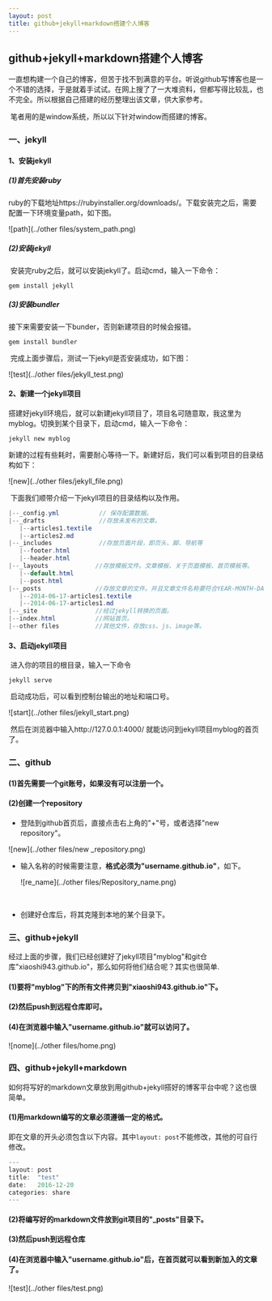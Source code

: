 ```yaml
---
layout: post
title: github+jekyll+markdown搭建个人博客
---
```




## github+jekyll+markdown搭建个人博客

​         一直想构建一个自己的博客，但苦于找不到满意的平台。听说github写博客也是一个不错的选择，于是就着手试试。在网上搜了了一大堆资料，但都写得比较乱，也不完全。所以根据自己搭建的经历整理出该文章，供大家参考。

​	笔者用的是window系统，所以以下针对window而搭建的博客。

### 一、jekyll

#### 1、安装jekyll

##### (1)首先安装ruby

ruby的下载地址https://rubyinstaller.org/downloads/。下载安装完之后，需要配置一下环境变量path，如下图。

![path](../other files/system_path.png)



##### (2)安装jekyll

​	安装完ruby之后，就可以安装jekyll了。启动cmd，输入一下命令：

```
gem install jekyll
```



##### (3)安装bundler

接下来需要安装一下bunder，否则新建项目的时候会报错。

```
gem install bundler
```

​	完成上面步骤后，测试一下jekyll是否安装成功，如下图：

![test](../other files/jekyll_test.png)



#### 2、新建一个jekyll项目

​	搭建好jekyll环境后，就可以新建jekyll项目了，项目名可随意取，我这里为myblog。切换到某个目录下，启动cmd，输入一下命令：

```
jekyll new myblog
```

​	新建的过程有些耗时，需要耐心等待一下。新建好后，我们可以看到项目的目录结构如下：

![new](../other files/jekyll_file.png)



​	下面我们顺带介绍一下jekyll项目的目录结构以及作用。

```java
|--_config.yml           // 保存配置数据。
|--_drafts            	 //存放未发布的文章。
   |--articles1.textile
   |--articles2.md
|--_includes             //存放页面片段，即页头、脚、导航等
   |--footer.html
   |--header.html
|--_layouts 			//存放模板文件。文章模板、关于页面模板、首页模板等。
   |--default.html
   |--post.html
|--_posts				//存放文章的文件。并且文章文件名称要符合YEAR-MONTH-DAY-title.MARKUP格式。
   |--2014-06-17-articles1.textile
   |--2014-06-17-articles1.md
|--_site				//经过jekyll转换的页面。
|--index.html			//网站首页。
|--other files			//其他文件，存放css、js、image等。
```



#### 3、启动jekyll项目

​	进入你的项目的根目录，输入一下命令

```
jekyll serve
```

​	启动成功后，可以看到控制台输出的地址和端口号。

![start](../other files/jekyll_start.png)

​	然后在浏览器中输入http://127.0.0.1:4000/ 就能访问到jekyll项目myblog的首页了。



### 二、github

#### (1)首先需要一个git账号，如果没有可以注册一个。

#### (2)创建一个repository

* 登陆到github首页后，直接点击右上角的"+"号，或者选择"new repository"。

![new](../other files/new _repository.png)

* 输入名称的时候需要注意，**格式必须为"username.github.io"**，如下。

  ![re_name](../other files/Repository_name.png)

  ​

* 创建好仓库后，将其克隆到本地的某个目录下。



### 三、github+jekyll

​	经过上面的步骤，我们已经创建好了jekyll项目"myblog"和git仓库"xiaoshi943.github.io"，那么如何将他们结合呢？其实也很简单.

#### (1)要将"myblog"下的所有文件拷贝到"xiaoshi943.github.io"下。

#### (2)然后push到远程仓库即可。

#### (4)在浏览器中输入"username.github.io"就可以访问了。

![nome](../other files/home.png)



### 四、github+jekyll+markdown

​	如何将写好的markdown文章放到用github+jekyll搭好的博客平台中呢？这也很简单。

#### (1)用markdown编写的文章必须遵循一定的格式。

​	即在文章的开头必须包含以下内容。其中`layout: post`不能修改，其他的可自行修改。

```java
---
layout: post
title:  "test"
date:   2016-12-20
categories: share
---
```

#### (2)将编写好的markdown文件放到git项目的"_posts"目录下。

#### (3)然后push到远程仓库

#### (4)在浏览器中输入"username.github.io"后，在首页就可以看到新加入的文章了。

![test](../other files/test.png)





